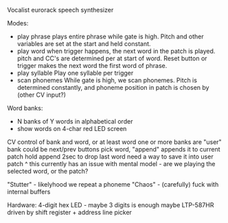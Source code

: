 Vocalist eurorack speech synthesizer

Modes:
- play phrase
plays entire phrase while gate is high.  Pitch and other variables are set at the start and held constant.
- play word
when trigger happens, the next word in the patch is played.  pitch and CC's are determined per at start of word.  Reset button or trigger makes the next word the first word of phrase.
- play syllable
Play one syllable per trigger
- scan phonemes
While gate is high, we scan phonemes.  Pitch is determined constantly, and phoneme position in patch is chosen by (other CV input?)

Word banks:
- N banks of Y words in alphabetical order
- show words on 4-char red LED screen

CV control of bank and word, or at least word
one or more banks are "user"
bank could be next/prev buttons
pick word, "append" appends it to current patch
hold append 2sec to drop last word
need a way to save it into user patch
^ this currently has an issue with mental model - are we playing the selected word, or the patch?

"Stutter" - likelyhood we repeat a phoneme
"Chaos" - (carefully) fuck with internal buffers

Hardware:
4-digit hex LED - maybe 3 digits is enough
maybe LTP-587HR
driven by shift register + address line picker

